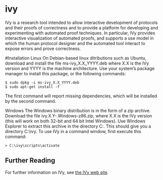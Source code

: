 # ivy

IVy is a research tool intended to allow interactive development of
protocols and their proofs of correctness and to provide a platform
for developing and experimenting with automated proof techniques. In
particular, IVy provides interactive visualization of automated
proofs, and supports a use model in which the human protocol designer
and the automated tool interact to expose errors and prove
correctness.

#Installation
Linux
On Debian-based linux ditributions such as Ubuntu, download and install the file ms-ivy_X.X_YYYY.deb where X.X is the IVy version and YYYY is the machine architecture. Use your system’s package manager to install this package, or the following commands:
```
$ sudo dpkg -i ms-ivy_X.X_YYYY.deb
$ sudo apt-get install -f
```
The first command will report missing dependencies, which will be installed by the second command.

Windows
The Windows binary distribution is in the form of a zip archive. Download the file ivy.X.Y-.Windows-z86.zip, where X.X is the IVy version (this will work on both 32-bit and 64 bit Intel Windows). Use Windows Explorer to extract this archive in the directory C:\. This should give you a directory C:\ivy. To use IVy in a command window, first execute this command:
```
> C:\ivy\scripts\activate
```

## Further Reading

For further information on IVy, see [the IVy web site](http://microsoft.github.io/ivy/).




